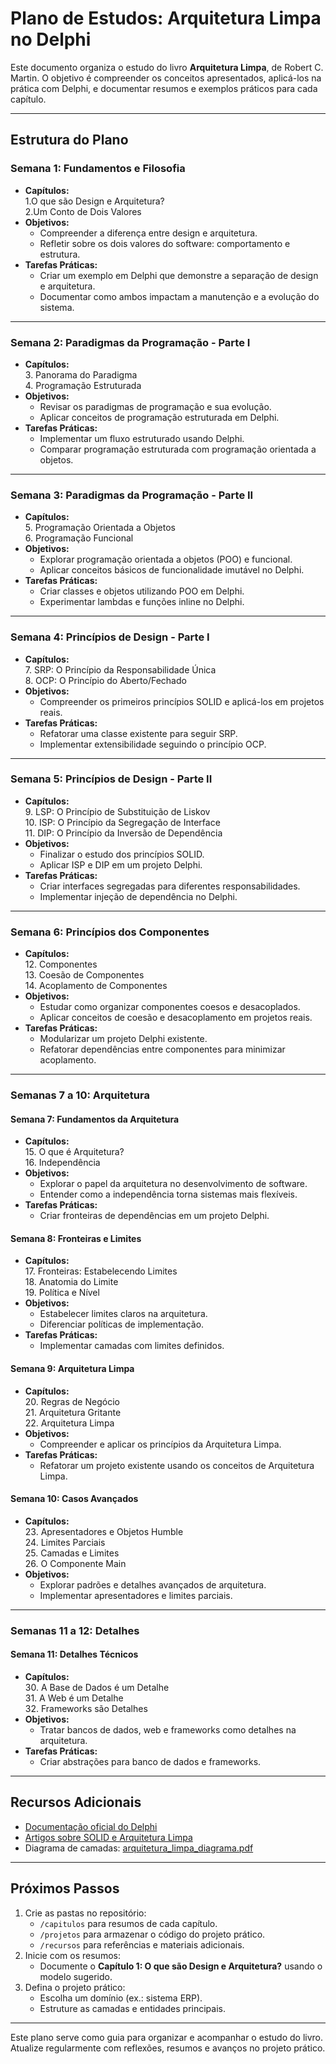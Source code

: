 # Plano de Estudos: Arquitetura Limpa no Delphi

Este documento organiza o estudo do livro **Arquitetura Limpa**, de Robert C. Martin. O objetivo é compreender os conceitos apresentados, aplicá-los na prática com Delphi, e documentar resumos e exemplos práticos para cada capítulo.

---

## **Estrutura do Plano**

### Semana 1: Fundamentos e Filosofia
- **Capítulos:**   
  1.O que são Design e Arquitetura?  
  2.Um Conto de Dois Valores  
- **Objetivos:**
  - Compreender a diferença entre design e arquitetura.
  - Refletir sobre os dois valores do software: comportamento e estrutura.  
- **Tarefas Práticas:**
  - Criar um exemplo em Delphi que demonstre a separação de design e arquitetura.
  - Documentar como ambos impactam a manutenção e a evolução do sistema.

---

### Semana 2: Paradigmas da Programação - Parte I
- **Capítulos:**   
  3. Panorama do Paradigma  
  4. Programação Estruturada  
- **Objetivos:**
  - Revisar os paradigmas de programação e sua evolução.  
  - Aplicar conceitos de programação estruturada em Delphi.  
- **Tarefas Práticas:**
  - Implementar um fluxo estruturado usando Delphi.
  - Comparar programação estruturada com programação orientada a objetos.

---

### Semana 3: Paradigmas da Programação - Parte II
- **Capítulos:**    
  5. Programação Orientada a Objetos  
  6. Programação Funcional  
- **Objetivos:**
  - Explorar programação orientada a objetos (POO) e funcional.  
  - Aplicar conceitos básicos de funcionalidade imutável no Delphi.  
- **Tarefas Práticas:**
  - Criar classes e objetos utilizando POO em Delphi.
  - Experimentar lambdas e funções inline no Delphi.

---

### Semana 4: Princípios de Design - Parte I
- **Capítulos:**    
  7. SRP: O Princípio da Responsabilidade Única  
  8. OCP: O Princípio do Aberto/Fechado  
- **Objetivos:**
  - Compreender os primeiros princípios SOLID e aplicá-los em projetos reais.  
- **Tarefas Práticas:**
  - Refatorar uma classe existente para seguir SRP.
  - Implementar extensibilidade seguindo o princípio OCP.

---

### Semana 5: Princípios de Design - Parte II
- **Capítulos:**    
  9. LSP: O Princípio de Substituição de Liskov  
  10. ISP: O Princípio da Segregação de Interface  
  11. DIP: O Princípio da Inversão de Dependência  
- **Objetivos:**
  - Finalizar o estudo dos princípios SOLID.
  - Aplicar ISP e DIP em um projeto Delphi.  
- **Tarefas Práticas:**
  - Criar interfaces segregadas para diferentes responsabilidades.
  - Implementar injeção de dependência no Delphi.

---

### Semana 6: Princípios dos Componentes
- **Capítulos:**    
  12. Componentes  
  13. Coesão de Componentes  
  14. Acoplamento de Componentes  
- **Objetivos:**
  - Estudar como organizar componentes coesos e desacoplados.
  - Aplicar conceitos de coesão e desacoplamento em projetos reais.  
- **Tarefas Práticas:**
  - Modularizar um projeto Delphi existente.
  - Refatorar dependências entre componentes para minimizar acoplamento.

---

### Semanas 7 a 10: Arquitetura
#### Semana 7: Fundamentos da Arquitetura
- **Capítulos:**    
  15. O que é Arquitetura?  
  16. Independência  
- **Objetivos:**
  - Explorar o papel da arquitetura no desenvolvimento de software.
  - Entender como a independência torna sistemas mais flexíveis.  
- **Tarefas Práticas:**
  - Criar fronteiras de dependências em um projeto Delphi.

#### Semana 8: Fronteiras e Limites
- **Capítulos:**    
  17. Fronteiras: Estabelecendo Limites  
  18. Anatomia do Limite  
  19. Política e Nível  
- **Objetivos:**
  - Estabelecer limites claros na arquitetura.
  - Diferenciar políticas de implementação.  
- **Tarefas Práticas:**
  - Implementar camadas com limites definidos.

#### Semana 9: Arquitetura Limpa
- **Capítulos:**    
  20. Regras de Negócio  
  21. Arquitetura Gritante  
  22. Arquitetura Limpa  
- **Objetivos:**
  - Compreender e aplicar os princípios da Arquitetura Limpa.
- **Tarefas Práticas:**
  - Refatorar um projeto existente usando os conceitos de Arquitetura Limpa.

#### Semana 10: Casos Avançados
- **Capítulos:**    
  23. Apresentadores e Objetos Humble  
  24. Limites Parciais  
  25. Camadas e Limites  
  26. O Componente Main  
- **Objetivos:**
  - Explorar padrões e detalhes avançados de arquitetura.
  - Implementar apresentadores e limites parciais.  

---

### Semanas 11 a 12: Detalhes
#### Semana 11: Detalhes Técnicos
- **Capítulos:**    
  30. A Base de Dados é um Detalhe  
  31. A Web é um Detalhe  
  32. Frameworks são Detalhes  
- **Objetivos:**
  - Tratar bancos de dados, web e frameworks como detalhes na arquitetura.  
- **Tarefas Práticas:**
  - Criar abstrações para banco de dados e frameworks.

---

## **Recursos Adicionais**
- [Documentação oficial do Delphi](https://www.embarcadero.com)
- [Artigos sobre SOLID e Arquitetura Limpa](./recursos/solid.md)
- Diagrama de camadas: [arquitetura_limpa_diagrama.pdf](./recursos/arquitetura_limpa_diagrama.pdf)

---

## **Próximos Passos**
1. Crie as pastas no repositório:
   - `/capitulos` para resumos de cada capítulo.
   - `/projetos` para armazenar o código do projeto prático.
   - `/recursos` para referências e materiais adicionais.
2. Inicie com os resumos:
   - Documente o **Capítulo 1: O que são Design e Arquitetura?** usando o modelo sugerido.
3. Defina o projeto prático:
   - Escolha um domínio (ex.: sistema ERP).
   - Estruture as camadas e entidades principais.

---

Este plano serve como guia para organizar e acompanhar o estudo do livro. Atualize regularmente com reflexões, resumos e avanços no projeto prático.
